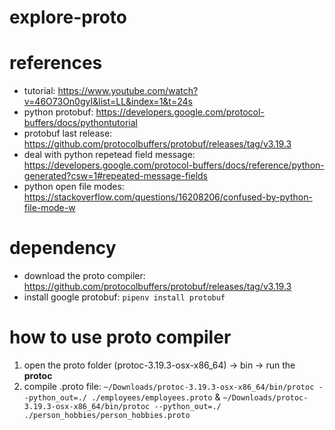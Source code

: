 # explore-proto

# references
* tutorial: https://www.youtube.com/watch?v=46O73On0gyI&list=LL&index=1&t=24s
* python protobuf: https://developers.google.com/protocol-buffers/docs/pythontutorial
* protobuf last release: https://github.com/protocolbuffers/protobuf/releases/tag/v3.19.3
* deal with python repetead field message: https://developers.google.com/protocol-buffers/docs/reference/python-generated?csw=1#repeated-message-fields
* python open file modes: https://stackoverflow.com/questions/16208206/confused-by-python-file-mode-w

# dependency
* download the proto compiler: https://github.com/protocolbuffers/protobuf/releases/tag/v3.19.3
* install google protobuf: `pipenv install protobuf`
# how to use proto compiler
1. open the proto folder (protoc-3.19.3-osx-x86_64) -> bin -> run the **protoc**
2. compile .proto file: `~/Downloads/protoc-3.19.3-osx-x86_64/bin/protoc --python_out=./ ./employees/employees.proto` & `~/Downloads/protoc-3.19.3-osx-x86_64/bin/protoc --python_out=./ ./person_hobbies/person_hobbies.proto`